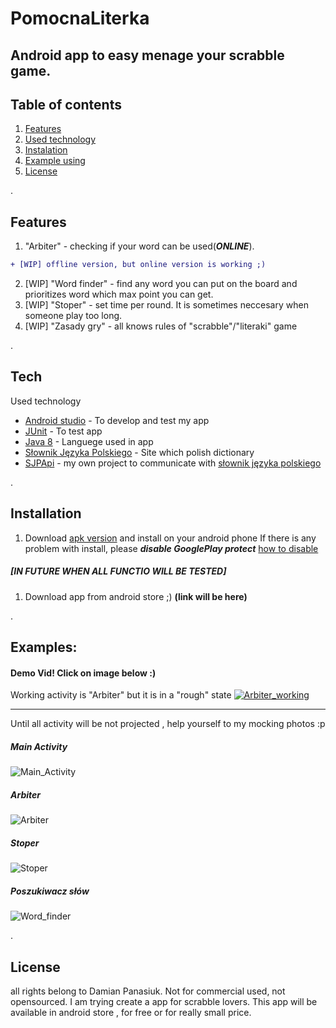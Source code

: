 # PomocnaLiterka
## Android app to easy menage your scrabble game.

## Table of contents
1. [ Features ](#fea)
2. [ Used technology ](#tech)
3. [ Instalation ](#instal)
4. [ Example using ](#example)
5. [ License ](#lic)

<a name="fea">.</a>
## Features

1. "Arbiter" - checking if your word can be used(***ONLINE***).
```diff
+ [WIP] offline version, but online version is working ;)
```
2. [WIP] "Word finder" - find any word you can put on the board and prioritizes word which max point you can get.
3.  [WIP] "Stoper" - set time per round. It is sometimes neccesary when someone play too long.
4. [WIP] "Zasady gry" - all knows rules of "scrabble"/"literaki" game

<a name="tech">.</a>
## Tech

Used technology

- [Android studio](https://developer.android.com/studio) - To develop and test my app
- [JUnit](https://junit.org/junit5/) - To test app
- [Java 8](https://java.com/pl/download/help/java8.html) - Languege used in app
- [Słownik Języka Polskiego](https://sjp.pl) - Site which polish dictionary
- [SJPApi](https://github.com/GHRik/SjpAPI) - my own project to communicate with [słownik języka polskiego](www.sjp.pl)

<a name="instal">.</a>
## Installation

1. Download [apk version](https://github.com/GHRik/PomocnaLiterka/blob/main/APK/PomocnaLiterka.apk) and install on your android phone
If there is any problem with install, please ***disable GooglePlay protect*** [how to disable](https://support.mobile-tracker-free.com/hc/en-us/articles/360005346953-How-to-disable-Google-Play-Protect-)

##### [IN FUTURE WHEN ALL FUNCTIO WILL BE TESTED]
1. Download app from android store ;) **(link will be here)**

<a name="example">.</a>
## Examples:

#### Demo Vid! Click on image below :)
Working activity is "Arbiter" but it is in a "rough" state
[![Arbiter_working](https://github.com/GHRik/PomocnaLiterka/blob/main/examplePNGForVid/Arbiter.PNG)](https://youtu.be/bmdElGHeX2w)



-------------------------------------------------------------------------------------------------------------------------------------
Until all activity will be not projected , help yourself to my mocking photos :p

##### Main Activity
![Main_Activity](https://github.com/GHRik/PomocnaLiterka/blob/main/mockingPNG/main_activity.PNG?raw=true)

##### Arbiter
![Arbiter](https://github.com/GHRik/PomocnaLiterka/blob/main/mockingPNG/arbiter.PNG?raw=true)

##### Stoper
![Stoper](https://github.com/GHRik/PomocnaLiterka/blob/main/mockingPNG/stoper.PNG?raw=true)

##### Poszukiwacz słów
![Word_finder](https://github.com/GHRik/PomocnaLiterka/blob/main/mockingPNG/finder.PNG?raw=true)


<a name="lic">.</a>
## License
all rights belong to Damian Panasiuk. Not for commercial used, not opensourced.
I am trying create a app for scrabble lovers. This app will be available in android store , for free or for really small price.

